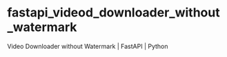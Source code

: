 # fastapi_videod_downloader_without_watermark
Video Downloader without Watermark | FastAPI | Python
